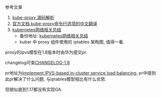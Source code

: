 参考文章

1. [kube-proxy 源码解析](https://cizixs.com/2017/04/07/kube-proxy-source-code-analysis/)
2. [官方文档 kube-proxy命令行选项的中文翻译](https://kubernetes.io/zh/docs/reference/command-line-tools-reference/kube-proxy/)
3. [kubernetes网络相关总结](http://codemacro.com/2018/04/01/kube-network/)
    - 备份地址: [kubernetes网络相关总结](https://blog.csdn.net/dest_dest/article/details/80695734)
    - kuber 中 proxy 组件使用的 iptables 架构图, 值得一看.

proxy的ipvs模型在1.8版本时由华为提交pr. 

changelog可查[CHANGELOG-1.8](https://github.com/kubernetes/kubernetes/blob/master/CHANGELOG-1.8.md#kube-proxy-ipvs-mode) 

pr地址为[Implement IPVS-based in-cluster service load balancing](https://github.com/kubernetes/kubernetes/pull/46580), pr中提到此pr解决了什么问题, 与iptables模型相比有什么优势.

但貌似直到1.17都没有实现GA.
